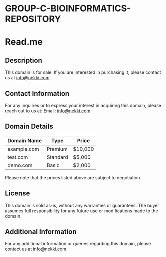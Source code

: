 # GROUP-C-BIOINFORMATICS-REPOSITORY
# Read.me

## Description
This domain is for sale. If you are interested in purchasing it, please contact us at info@nekki.com.

## Contact Information
For any inquiries or to express your interest in acquiring this domain, please reach out to us at:
Email: info@nekki.com

## Domain Details
| Domain Name | Type        | Price       |
|-------------|-------------|-------------|
| example.com | Premium     | $10,000     |
| test.com    | Standard    | $5,000      |
| demo.com    | Basic       | $2,000      |

Please note that the prices listed above are subject to negotiation.

## License
This domain is sold as-is, without any warranties or guarantees. The buyer assumes full responsibility for any future use or modifications made to the domain.

## Additional Information
For any additional information or queries regarding this domain, please contact us at info@nekki.com.
